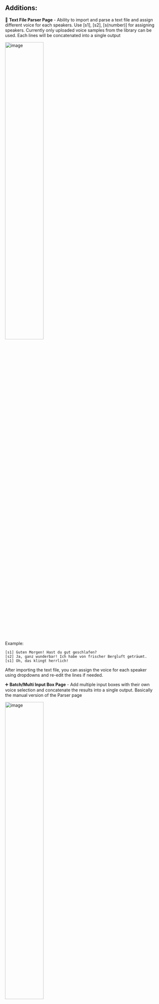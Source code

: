 ## Additions:
📜 **Text File Parser Page** - Ability to import and parse a text file and assign different voice for each speakers. Use [s1], [s2], [s(number)] for assigning speakers. Currently only uploaded voice samples from the library can be used. Each lines will be concatenated into a single output

<img width="50%" alt="image" src="https://github.com/user-attachments/assets/6e0c2e46-9a2a-46b5-8954-ca1d04af6262" />

Example:
```
[s1] Guten Morgen! Hast du gut geschlafen?  
[s2] Ja, ganz wunderbar! Ich habe von frischer Bergluft geträumt.
[s1] Oh, das klingt herrlich!
```

After importing the text file, you can assign the voice for each speaker using dropdowns and re-edit the lines if needed.

➕ **Batch/Multi Input Box Page** - Add multiple input boxes with their own voice selection and concatenate the results into a single output. Basically the manual version of the Parser page

<img width="50%" alt="image" src="https://github.com/user-attachments/assets/d1d76060-7808-4e30-9de2-c5cf996496cc" />

⚙️ **Alternative Default Language** - Overrides the default English fallback. Set alternative default language (if using multilungal) to other language in the .env . For some reason the auto detection didn't work on my machine and had to set it this way.
Usage: 
```
DEFAULT_LANGUAGE=de
```

🔃 **Adjustable Repetition Penalty** - For some resason using the internal preset value often skips input text randomly after some sentence. Using value 10 seems to make it read the entire text, at the cost of occassional wacky schizo ramblings/hissing. Set it in the .env file.
```
REPETITION_PENALTY=10
```

<p align="center">
  <img src="https://lm17s1uz51.ufs.sh/f/EsgO8cDHBTOU5bjcd6giJaPhnlpTZysr24u6k9WGqwIjNgQo" alt="Chatterbox API TTS header">
</p>

# Chatterbox TTS API

<p align="center">
	<a href="https://github.com/travisvn/chatterbox-tts-api">
		<img src="https://img.shields.io/github/stars/travisvn/chatterbox-tts-api?style=social" alt="GitHub stars"></a>
	<a href="https://github.com/travisvn/chatterbox-tts-api">
		<img alt="GitHub forks" src="https://img.shields.io/github/forks/travisvn/chatterbox-tts-api"></a>
	<a href="https://github.com/travisvn/chatterbox-tts-api/issues">
	  <img src="https://img.shields.io/github/issues/travisvn/chatterbox-tts-api" alt="GitHub issues"></a>
	<img src="https://img.shields.io/github/last-commit/travisvn/chatterbox-tts-api?color=red" alt="GitHub last commit">
  <a href="http://chatterboxtts.com/discord">
    <img src="https://img.shields.io/badge/Discord-Voice_AI_%26_TTS_Tools-blue?logo=discord&logoColor=white" alt="Discord">
  </a>
</p>

**FastAPI**-powered REST API for [Chatterbox TTS](https://github.com/resemble-ai/chatterbox), providing OpenAI-compatible text-to-speech endpoints with voice cloning capabilities and additional features on top of the `chatterbox-tts` base package.

## Features

🚀 **OpenAI-Compatible API** - Drop-in replacement for OpenAI's TTS API  
⚡ **FastAPI Performance** - High-performance async API with automatic documentation  
🌍 **Multilingual Support** - Generate speech in 22 languages with language-aware voice cloning  
🎨 **React Frontend** - Includes an optional, ready-to-use web interface  
🎭 **Voice Cloning** - Use your own voice samples for personalized speech  
🎤 **Voice Library Management** - Upload, manage, and use custom voices by name  
📝 **Smart Text Processing** - Automatic chunking for long texts  
📊 **Real-time Status** - Monitor TTS progress, statistics, and request history  
🐳 **Docker Ready** - Full containerization with persistent voice storage  
⚙️ **Configurable** - Extensive environment variable configuration  
🎛️ **Parameter Control** - Real-time adjustment of speech characteristics  
📚 **Auto Documentation** - Interactive API docs at `/docs` and `/redoc`  
🔧 **Type Safety** - Full Pydantic validation for requests and responses  
🧠 **Memory Management** - Advanced memory monitoring and automatic cleanup

> [!IMPORTANT]
> `resemble-ai/chatterbox` is currently broken for non-CUDA setups (see [chatterbox issues](https://github.com/resemble-ai/chatterbox/issues))
> 
> Revert to non-multilingual by using the `stable` branch of this repo
>
> [View more instructions](#issues-with-multilingual)

## ⚡️ Quick Start

```bash
git clone https://github.com/travisvn/chatterbox-tts-api
cd chatterbox-tts-api
uv sync
uv run main.py
```

> [!TIP]  
> [uv](https://docs.astral.sh/uv/) installed with `curl -LsSf https://astral.sh/uv/install.sh | sh`

### Local Installation with Python 🐍

#### Option A: Using uv (Recommended - Faster & Better Dependencies)

```bash
# Clone the repository
git clone https://github.com/travisvn/chatterbox-tts-api
cd chatterbox-tts-api

# Install uv if you haven't already
curl -LsSf https://astral.sh/uv/install.sh | sh

# Install dependencies with uv (automatically creates venv)
uv sync

# Copy and customize environment variables
cp .env.example .env

# Start the API with FastAPI
uv run uvicorn app.main:app --host 0.0.0.0 --port 4123
# Or use the main script
uv run main.py
```

> 💡 **Why uv?** Users report better compatibility with `chatterbox-tts`, 25-40% faster installs, and superior dependency resolution. [See migration guide →](docs/UV_MIGRATION.md)

#### Option B: Using pip (Traditional)

```bash
# Clone the repository
git clone https://github.com/travisvn/chatterbox-tts-api
cd chatterbox-tts-api

# Setup environment — using Python 3.11
python -m venv .venv
source .venv/bin/activate

# Install dependencies
pip install -r requirements.txt

# Copy and customize environment variables
cp .env.example .env

# Add your voice sample (or use the provided one)
# cp your-voice.mp3 voice-sample.mp3

# Start the API with FastAPI
uvicorn app.main:app --host 0.0.0.0 --port 4123
# Or use the main script
python main.py
```

> Ran into issues? Check the [troubleshooting section](https://github.com/travisvn/chatterbox-tts-api?tab=readme-ov-file#common-issues)

### 🐳 Docker (Recommended)

```bash
# Clone and start with Docker Compose
git clone https://github.com/travisvn/chatterbox-tts-api
cd chatterbox-tts-api

# Use Docker-optimized environment variables
cp .env.example.docker .env  # Docker-specific paths, ready to use
# Or: cp .env.example .env    # Local development paths, needs customization

# Choose your deployment method:

# API Only (default)
docker compose -f docker/docker-compose.yml up -d             # Standard (pip-based)
docker compose -f docker/docker-compose.uv.yml up -d          # uv-optimized (faster builds)
docker compose -f docker/docker-compose.gpu.yml up -d         # Standard + GPU
docker compose -f docker/docker-compose.uv.gpu.yml up -d      # uv + GPU (recommended for GPU users)
docker compose -f docker/docker-compose.cpu.yml up -d         # CPU-only
docker compose -f docker/docker-compose.blackwell.yml up -d   # Blackwell (50XX) NVIDIA GPUs

# API + Frontend (add --profile frontend to any of the above)
docker compose -f docker/docker-compose.yml --profile frontend up -d             # Standard + Frontend
docker compose -f docker/docker-compose.gpu.yml --profile frontend up -d         # GPU + Frontend
docker compose -f docker/docker-compose.uv.gpu.yml --profile frontend up -d      # uv + GPU + Frontend
docker compose -f docker/docker-compose.blackwell.yml --profile frontend up -d   # (Blackwell) uv + GPU + Frontend

# Watch the logs as it initializes (the first use of TTS takes the longest)
docker logs chatterbox-tts-api -f

# Test the API
curl -X POST http://localhost:4123/v1/audio/speech \
  -H "Content-Type: application/json" \
  -d '{"input": "Hello from Chatterbox TTS!"}' \
  --output test.wav
```

<details>
<summary><strong>🚀 Running with the Web UI (Full Stack)</strong></summary>

This project includes an optional React-based web UI. Use Docker Compose profiles to easily opt in or out of the frontend:

### With Docker Compose Profiles

```bash
# API only (default behavior)
docker compose -f docker/docker-compose.yml up -d

# API + Frontend + Web UI (with --profile frontend)
docker compose -f docker/docker-compose.yml --profile frontend up -d

# Or use the convenient helper script for fullstack:
python start.py fullstack

# Same pattern works with all deployment variants:
docker compose -f docker/docker-compose.gpu.yml --profile frontend up -d    # GPU + Frontend
docker compose -f docker/docker-compose.uv.yml --profile frontend up -d     # uv + Frontend
docker compose -f docker/docker-compose.cpu.yml --profile frontend up -d    # CPU + Frontend
```

### Local Development

For local development, you can run the API and frontend separately:

```bash
# Start the API first (follow earlier instructions)
# Then run the frontend:
cd frontend && npm install && npm run dev
```

Click the link provided from Vite to access the web UI.

### Build for Production

Build the frontend for production deployment:

```bash
cd frontend && npm install && npm run build
```

You can then access it directly from your local file system at `/dist/index.html`.

### Port Configuration

- **API Only**: Accessible at `http://localhost:4123` (direct API access)
- **With Frontend**: Web UI at `http://localhost:4321`, API requests routed via proxy

The frontend uses a reverse proxy to route requests, so when running with `--profile frontend`, the web interface will be available at `http://localhost:4321` while the API runs behind the proxy.

</details>

## Screenshots of Frontend (Web UI)

<div align="center">
  <img src="https://lm17s1uz51.ufs.sh/f/EsgO8cDHBTOUS62gM9PGyDAvTxnjVKQO0Zz5uI6Jg4UodHEa" alt="Chatterbox TTS API - Frontend - Dark Mode" width="33%" />
  <img src="https://lm17s1uz51.ufs.sh/f/EsgO8cDHBTOUXYXF1ekWhMaPnZ3rSTRIEkDzvKwGU05qjAol" alt="Chatterbox TTS API - Frontend - Light Mode" width="33%" />
</div>

<div align="center">
  <img src="https://lm17s1uz51.ufs.sh/f/EsgO8cDHBTOUt4kJ0goXPb09QmDchfSoNxgB3KLETFyvnsU5" alt="Chatterbox TTS API - Frontend Processing - Dark Mode" width="33%" />
  <img src="https://lm17s1uz51.ufs.sh/f/EsgO8cDHBTOU0v7EUEwi1efdOvQm6TrWKoPuX7xEl4pc8RVw" alt="Chatterbox TTS API - Frontend Processing - Light Mode" width="33%" />
</div>

> 🖼️ View screenshot of full frontend web UI — [light mode](https://lm17s1uz51.ufs.sh/f/EsgO8cDHBTOUoONOy6UZv2m8CUjqGrBbDy4aXzNV9Rl1ZAgQ) / [dark mode](https://lm17s1uz51.ufs.sh/f/EsgO8cDHBTOU7RmQRTFVcR8ntzKQs0IxJ6ibFrq2hjCSadUG)

## API Usage

### Basic Text-to-Speech (Default Voice)

This endpoint works for both the API-only and full-stack setups.

```bash
curl -X POST http://localhost:4123/v1/audio/speech \
  -H "Content-Type: application/json" \
  -d '{"input": "Your text here"}' \
  --output speech.wav
```

### Using Custom Parameters (JSON)

```bash
curl -X POST http://localhost:4123/v1/audio/speech \
  -H "Content-Type: application/json" \
  -d '{"input": "Dramatic speech!", "exaggeration": 1.2, "cfg_weight": 0.3, "temperature": 0.9}' \
  --output dramatic.wav
```

### Custom Voice Upload

Upload your own voice sample for personalized speech:

```bash
curl -X POST http://localhost:4123/v1/audio/speech/upload \
  -F "input=Hello with my custom voice!" \
  -F "exaggeration=0.8" \
  -F "voice_file=@my_voice.mp3" \
  --output custom_voice_speech.wav
```

### With Custom Parameters and Voice Upload

```bash
curl -X POST http://localhost:4123/v1/audio/speech/upload \
  -F "input=Dramatic speech!" \
  -F "exaggeration=1.2" \
  -F "cfg_weight=0.3" \
  -F "temperature=0.9" \
  -F "voice_file=@dramatic_voice.wav" \
  --output dramatic.wav
```

### Voice Library Management

Store and manage custom voices by name for reuse across requests:

```bash
# Upload a voice to the library
curl -X POST http://localhost:4123/voices \
  -F "voice_file=@my_voice.wav" \
  -F "voice_name=my-custom-voice"

# Upload a voice with language (multilingual support)
curl -X POST http://localhost:4123/voices \
  -F "voice_file=@french_voice.wav" \
  -F "voice_name=french-speaker" \
  -F "language=fr"

# Use the voice by name in speech generation
curl -X POST http://localhost:4123/v1/audio/speech \
  -H "Content-Type: application/json" \
  -d '{"input": "Hello with my custom voice!", "voice": "my-custom-voice"}' \
  --output custom_voice_output.wav

# Generate French speech (language auto-detected from voice)
curl -X POST http://localhost:4123/v1/audio/speech \
  -H "Content-Type: application/json" \
  -d '{"input": "Bonjour, comment allez-vous?", "voice": "french-speaker"}' \
  --output french_speech.wav

# List all available voices (includes language metadata)
curl http://localhost:4123/voices

# Get supported languages
curl http://localhost:4123/languages
```

**🔧 [Complete Voice Library Documentation →](docs/VOICE_LIBRARY_MANAGEMENT.md)**

## 🌍 Multilingual Support

Generate speech in **22 languages** with language-aware voice cloning and automatic language detection.

### Supported Languages

Arabic (ar) • Danish (da) • German (de) • Greek (el) • **English (en)** • Spanish (es) • Finnish (fi) • French (fr) • Hebrew (he) • Hindi (hi) • Italian (it) • Japanese (ja) • Korean (ko) • Malay (ms) • Dutch (nl) • Norwegian (no) • Polish (pl) • Portuguese (pt) • Russian (ru) • Swedish (sv) • Swahili (sw) • Turkish (tr)

### Quick Start

```bash
# Get supported languages
curl http://localhost:4123/languages

# Upload voice with language
curl -X POST http://localhost:4123/voices \
  -F "voice_name=spanish_speaker" \
  -F "language=es" \
  -F "voice_file=@spanish_voice.wav"

# Generate multilingual speech
curl -X POST http://localhost:4123/v1/audio/speech \
  -H "Content-Type: application/json" \
  -d '{"input": "¡Hola! ¿Cómo estás hoy?", "voice": "spanish_speaker"}' \
  --output spanish_speech.wav
```

### Key Features

- 🎯 **Language Auto-Detection** - Voices store language metadata, automatically used in generation
- 🌐 **No API Changes** - Maintains OpenAI compatibility, language determined from voice metadata
- 🔄 **Configurable** - Enable/disable with `USE_MULTILINGUAL_MODEL` environment variable
- 📚 **Voice Library Integration** - Language badges and filtering in web UI
- 🧠 **Smart Fallback** - Defaults to English for backward compatibility

**📚 [Complete Multilingual Documentation →](docs/MULTILINGUAL.md)**

## 🎵 Real-time Audio Streaming

The API supports multiple streaming formats for lower latency and better user experience:

- **Raw Audio Streaming**: Traditional audio chunks (WAV format)
- **Server-Side Events (SSE)**: OpenAI-compatible format with base64-encoded audio chunks

### Quick Start

```bash
# Basic audio streaming
curl -X POST http://localhost:4123/v1/audio/speech/stream \
  -H "Content-Type: application/json" \
  -d '{"input": "This streams in real-time!"}' \
  --output streaming.wav

# SSE streaming (OpenAI compatible)
curl -X POST http://localhost:4123/v1/audio/speech \
  -H "Content-Type: application/json" \
  -H "Accept: text/event-stream" \
  -d '{"input": "This streams as Server-Side Events!", "stream_format": "sse"}' \
  --no-buffer

# Real-time playback
curl -X POST http://localhost:4123/v1/audio/speech/stream \
  -H "Content-Type: application/json" \
  -d '{"input": "Play as it generates!"}' \
  | ffplay -f wav -i pipe:0 -autoexit -nodisp
```

### 🚀 **[Complete Streaming Documentation →](docs/STREAMING_API.md)**

For comprehensive streaming features including:

- **Advanced chunking strategies** (sentence, paragraph, word, fixed)
- **Quality presets** (fast, balanced, high)
- **Configurable parameters** and performance tuning
- **Real-time progress monitoring**
- **Python, JavaScript, and cURL examples**
- **Integration patterns** for different use cases

**Key Benefits:**

- ⚡ **Lower latency** - Start hearing audio in 1-2 seconds
- 🎯 **Better UX** - No waiting for complete generation
- 💾 **Memory efficient** - Process chunks individually
- 🎛️ **Configurable** - Choose speed vs quality trade-offs

<details>
<summary><strong>🐍 Python Examples</strong></summary>

### Default Voice (JSON)

```python
import requests

response = requests.post(
    "http://localhost:4123/v1/audio/speech",
    json={
        "input": "Hello world!",
        "exaggeration": 0.8
    }
)

with open("output.wav", "wb") as f:
    f.write(response.content)
```

### Upload Voice with Language (Multilingual)

```python
import requests

# Upload a multilingual voice
with open("german_voice.wav", "rb") as voice_file:
    response = requests.post(
        "http://localhost:4123/voices",
        data={
            "voice_name": "german_speaker",
            "language": "de"
        },
        files={
            "voice_file": ("german_voice.wav", voice_file, "audio/wav")
        }
    )

print(f"Upload status: {response.status_code}")

# Generate German speech
response = requests.post(
    "http://localhost:4123/v1/audio/speech",
    json={
        "input": "Guten Tag! Wie geht es Ihnen?",
        "voice": "german_speaker",
        "exaggeration": 0.8
    }
)

with open("german_output.wav", "wb") as f:
    f.write(response.content)
```

### Upload Endpoint (Default Voice)

```python
import requests

response = requests.post(
    "http://localhost:4123/v1/audio/speech/upload",
    data={
        "input": "Hello world!",
        "exaggeration": 0.8
    }
)

with open("output.wav", "wb") as f:
    f.write(response.content)
```

### Custom Voice Upload

```python
import requests

with open("my_voice.mp3", "rb") as voice_file:
    response = requests.post(
        "http://localhost:4123/v1/audio/speech/upload",
        data={
            "input": "Hello with my custom voice!",
            "exaggeration": 0.8,
            "temperature": 1.0
        },
        files={
            "voice_file": ("my_voice.mp3", voice_file, "audio/mpeg")
        }
    )

with open("custom_output.wav", "wb") as f:
    f.write(response.content)
```

### Basic Streaming Example

```python
import requests

# Stream audio generation in real-time
response = requests.post(
    "http://localhost:4123/v1/audio/speech/stream",
    json={
        "input": "This will stream as it's generated!",
        "exaggeration": 0.8
    },
    stream=True  # Enable streaming mode
)

with open("streaming_output.wav", "wb") as f:
    for chunk in response.iter_content(chunk_size=8192):
        if chunk:
            f.write(chunk)
            print(f"Received chunk: {len(chunk)} bytes")
```

### SSE Streaming Example (OpenAI Compatible)

```python
import requests
import json
import base64

# Stream audio using Server-Side Events format
response = requests.post(
    "http://localhost:4123/v1/audio/speech",
    json={
        "input": "This streams as Server-Side Events!",
        "stream_format": "sse",
        "exaggeration": 0.8
    },
    stream=True,
    headers={'Accept': 'text/event-stream'}
)

audio_chunks = []

for line in response.iter_lines(decode_unicode=True):
    if line.startswith('data: '):
        event_data = line[6:]  # Remove 'data: ' prefix

        try:
            event = json.loads(event_data)

            if event.get('type') == 'speech.audio.delta':
                # Decode base64 audio chunk
                audio_data = base64.b64decode(event['audio'])
                audio_chunks.append(audio_data)
                print(f"Received audio chunk: {len(audio_data)} bytes")

            elif event.get('type') == 'speech.audio.done':
                usage = event.get('usage', {})
                print(f"Complete! Tokens: {usage.get('total_tokens', 0)}")
                break
        except:
            continue

print(f"Received {len(audio_chunks)} audio chunks")
```

**📚 [Complete Streaming Examples & Documentation →](docs/STREAMING_API.md)**

Including real-time playback, progress monitoring, custom voice uploads, and advanced integration patterns.

</details>

### Voice File Requirements

**Supported Formats:**

- MP3 (.mp3)
- WAV (.wav)
- FLAC (.flac)
- M4A (.m4a)
- OGG (.ogg)

**Requirements:**

- Maximum file size: 10MB
- Recommended duration: 10-30 seconds of clear speech
- Avoid background noise for best results
- Higher quality audio produces better voice cloning

## 🎛️ Configuration

The project provides two environment example files:

- **`.env.example`** - For local development (uses `./models`, `./voice-sample.mp3`)
- **`.env.example.docker`** - For Docker deployment (uses `/cache`, `/app/voice-sample.mp3`)

Choose the appropriate one for your setup:

```bash
# For local development
cp .env.example .env

# For Docker deployment
cp .env.example.docker .env
```

Key environment variables (see the example files for full list):

| Variable                 | Default              | Description                    |
| ------------------------ | -------------------- | ------------------------------ |
| `PORT`                   | `4123`               | API server port                |
| `USE_MULTILINGUAL_MODEL` | `true`               | Enable 23-language support     |
| `EXAGGERATION`           | `0.5`                | Emotion intensity (0.25-2.0)   |
| `CFG_WEIGHT`             | `0.5`                | Pace control (0.0-1.0)         |
| `TEMPERATURE`            | `0.8`                | Sampling randomness (0.05-5.0) |
| `VOICE_SAMPLE_PATH`      | `./voice-sample.mp3` | Voice sample for cloning       |
| `DEVICE`                 | `auto`               | Device (auto/cuda/mps/cpu)     |

<details>
<summary><strong>🎭 Voice Cloning</strong></summary>

Replace the default voice sample:

```bash
# Replace the default voice sample
cp your-voice.mp3 voice-sample.mp3

# Or set a custom path
echo "VOICE_SAMPLE_PATH=/path/to/your/voice.mp3" >> .env
```

For best results:

- Use 10-30 seconds of clear speech
- Avoid background noise
- Prefer WAV or high-quality MP3

</details>

<details>
<summary><strong>🐳 Docker Deployment</strong></summary>

### Development

```bash
docker compose -f docker/docker-compose.yml up
```

### Production

```bash
# Create production environment
cp .env.example.docker .env
nano .env  # Set production values

# Deploy
docker compose -f docker/docker-compose.yml up -d
```

### With GPU Support

```bash
# Use GPU-enabled compose file
# Ensure NVIDIA Container Toolkit is installed
docker compose -f docker/docker-compose.gpu.yml up -d
```

</details>

<details>
<summary><strong>📚 API Reference</strong></summary>

## API Endpoints

| Endpoint                      | Method | Description                                                         |
| ----------------------------- | ------ | ------------------------------------------------------------------- |
| `/audio/speech`               | POST   | Generate speech from text (complete)                                |
| `/audio/speech/upload`        | POST   | Generate speech with voice upload                                   |
| `/audio/speech/stream`        | POST   | **Stream** speech generation ([docs](docs/STREAMING_API.md))        |
| `/audio/speech/stream/upload` | POST   | **Stream** speech with voice upload ([docs](docs/STREAMING_API.md)) |
| `/voices`                     | GET    | List voices in library (with language metadata)                     |
| `/voices`                     | POST   | Upload voice to library (with language support)                     |
| `/languages`                  | GET    | **Get supported languages** ([docs](docs/MULTILINGUAL.md))          |
| `/health`                     | GET    | Health check and status                                             |
| `/config`                     | GET    | Current configuration                                               |
| `/v1/models`                  | GET    | Available models (OpenAI compat)                                    |
| `/status`                     | GET    | TTS processing status & progress                                    |
| `/status/progress`            | GET    | Real-time progress (lightweight)                                    |
| `/status/statistics`          | GET    | Processing statistics                                               |
| `/status/history`             | GET    | Recent request history                                              |
| `/info`                       | GET    | Complete API information                                            |
| `/docs`                       | GET    | Interactive API documentation                                       |
| `/redoc`                      | GET    | Alternative API documentation                                       |

## Parameters Reference

### Speech Generation Parameters

**Exaggeration (0.25-2.0)**

- `0.3-0.4`: Professional, neutral
- `0.5`: Default balanced
- `0.7-0.8`: More expressive
- `1.0+`: Very dramatic

**CFG Weight (0.0-1.0)**

- `0.2-0.3`: Faster speech
- `0.5`: Default pace
- `0.7-0.8`: Slower, deliberate

**Temperature (0.05-5.0)**

- `0.4-0.6`: More consistent
- `0.8`: Default balance
- `1.0+`: More creative/random

**Stream Format**

- `audio`: Raw audio streaming (default)
- `sse`: Server-Side Events with base64-encoded audio chunks (OpenAI compatible)

</details>

<details>
<summary><strong>🧠 Memory Management</strong></summary>

The API includes advanced memory management to prevent memory leaks and optimize performance:

### Memory Management Features

- **Automatic Cleanup**: Periodic garbage collection and tensor cleanup
- **CUDA Memory Management**: Automatic GPU cache clearing
- **Memory Monitoring**: Real-time memory usage tracking
- **Manual Controls**: API endpoints for manual cleanup operations

### Memory Configuration

| Variable                    | Default | Description                       |
| --------------------------- | ------- | --------------------------------- |
| `MEMORY_CLEANUP_INTERVAL`   | `5`     | Cleanup memory every N requests   |
| `CUDA_CACHE_CLEAR_INTERVAL` | `3`     | Clear CUDA cache every N requests |
| `ENABLE_MEMORY_MONITORING`  | `true`  | Enable detailed memory logging    |

### Memory Monitoring Endpoints

```bash
# Get memory status
curl http://localhost:4123/memory

# Trigger manual cleanup
curl "http://localhost:4123/memory?cleanup=true&force_cuda_clear=true"

# Reset memory tracking (with confirmation)
curl -X POST "http://localhost:4123/memory/reset?confirm=true"
```

### Real-time Status Tracking

Monitor TTS processing in real-time:

```bash
# Check current processing status
curl "http://localhost:4123/v1/status/progress"

# Get detailed status with memory and stats
curl "http://localhost:4123/v1/status?include_memory=true&include_stats=true"

# View processing statistics
curl "http://localhost:4123/v1/status/statistics"

# Check request history
curl "http://localhost:4123/v1/status/history?limit=5"

# Get comprehensive API information
curl "http://localhost:4123/info"
```

**Status Response Example:**

```json
{
  "is_processing": true,
  "status": "generating_audio",
  "current_step": "Generating audio for chunk 2/4",
  "current_chunk": 2,
  "total_chunks": 4,
  "progress_percentage": 50.0,
  "duration_seconds": 2.5,
  "text_preview": "Your text being processed..."
}
```

See [Status API Documentation](docs/STATUS_API.md) for complete details.

### Memory Testing

Run the memory management test suite:

```bash
# Test memory patterns and cleanup
python tests/test_memory.py  # or: uv run tests/test_memory.py

# Monitor memory during testing
watch -n 1 'curl -s http://localhost:4123/memory | jq .memory_info'
```

### Memory Optimization Tips

**For High-Volume Production:**

```env
MEMORY_CLEANUP_INTERVAL=3
CUDA_CACHE_CLEAR_INTERVAL=2
ENABLE_MEMORY_MONITORING=false  # Reduce logging overhead
MAX_CHUNK_LENGTH=200             # Smaller chunks for less memory usage
```

**For Development/Debugging:**

```env
MEMORY_CLEANUP_INTERVAL=1
CUDA_CACHE_CLEAR_INTERVAL=1
ENABLE_MEMORY_MONITORING=true
```

**Memory Leak Prevention:**

- Tensors are automatically moved to CPU before deletion
- Gradient tracking is disabled during inference
- Audio chunks are cleaned up after concatenation
- CUDA cache is periodically cleared
- Python garbage collection is triggered regularly

</details>

<details>
<summary><strong>🧪 Testing</strong></summary>

Run the test script to verify the API functionality:

```bash
python tests/test_api.py
```

The test script will:

- Test health check endpoint
- Test models endpoint
- Test API documentation endpoints (new!)
- Generate speech for various text lengths
- Test custom parameter validation
- Test error handling with validation
- Save generated audio files as `test_output_*.wav`

</details>

<details>
<summary><strong>⚡ Performance</strong></summary>

**FastAPI Benefits:**

- **Async support**: Better concurrent request handling
- **Faster serialization**: JSON responses ~25% faster than Flask
- **Type validation**: Pydantic models prevent invalid requests
- **Auto documentation**: No manual API doc maintenance

**Hardware Recommendations:**

- **CPU**: Works but slower, reduce chunk size for better memory usage
- **GPU**: Recommended for production, significantly faster
- **Memory**: 4GB minimum, 8GB+ recommended
- **Concurrency**: Async support allows better multi-request handling

</details>

<details>
<summary><strong>🔧 Troubleshooting</strong></summary>

### Common Issues

**CUDA/CPU Compatibility Error**

```
RuntimeError: Attempting to deserialize object on a CUDA device but torch.cuda.is_available() is False
```

This happens because `chatterbox-tts` models require PyTorch with CUDA support, even when running on CPU. Solutions:

```bash
# Option 1: Use default setup (now includes CUDA-enabled PyTorch)
docker compose -f docker/docker-compose.yml up -d

# Option 2: Use explicit CUDA setup (traditional)
docker compose -f docker/docker-compose.gpu.yml up -d

# Option 3: Use uv + GPU setup (recommended for GPU users)
docker compose -f docker/docker-compose.uv.gpu.yml up -d

# Option 4: Use CPU-only setup (may have compatibility issues)
docker compose -f docker/docker-compose.cpu.yml up -d

# Option 5: Clear model cache and retry with CUDA-enabled setup
docker volume rm chatterbox-tts-api_chatterbox-models
docker compose -f docker/docker-compose.yml up -d --build

# Option 6: Try uv for better dependency resolution
uv sync
uv run uvicorn app.main:app --host 0.0.0.0 --port 4123
```

**For local development**, install PyTorch with CUDA support:

```bash
# With pip
pip uninstall torch torchvision torchaudio
pip install torch==2.6.0 torchvision==0.21.0 torchaudio==2.6.0 --index-url https://download.pytorch.org/whl/cu124
pip install git+https://github.com/travisvn/chatterbox-multilingual.git@exp

# With uv (handles this automatically)
uv sync
```

**Windows Users**, using pip & having issues:

```bash
pip install torch torchvision torchaudio --index-url https://download.pytorch.org/whl/cu121 --force-reinstall
pip install --force-reinstall typing_extensions
```

**Port conflicts**

```bash
# Change port
echo "PORT=4124" >> .env
```

**GPU not detected**

```bash
# Force CPU mode
echo "DEVICE=cpu" >> .env
```

**Out of memory**

```bash
# Reduce chunk size
echo "MAX_CHUNK_LENGTH=200" >> .env
```

**Model download fails**

```bash
# Clear cache and retry
rm -rf models/
uvicorn app.main:app --host 0.0.0.0 --port 4123  # or: uv run main.py
```

**FastAPI startup issues**

```bash
# Check if uvicorn is installed
uvicorn --version

# Run with verbose logging
uvicorn app.main:app --host 0.0.0.0 --port 4123 --log-level debug

# Alternative startup method
python main.py
```

</details>

<details>
<summary><strong>💻 Development</strong></summary>

### Project Structure

This project follows a clean, modular architecture for maintainability:

```
app/                     # FastAPI backend application
├── __init__.py           # Main package
├── config.py            # Configuration management
├── main.py              # FastAPI application
├── models/              # Pydantic models
│   ├── requests.py      # Request models
│   └── responses.py     # Response models
├── core/                # Core functionality
│   ├── memory.py        # Memory management
│   ├── text_processing.py # Text processing utilities
│   └── tts_model.py     # TTS model management
└── api/                 # API endpoints
    ├── router.py        # Main router
    └── endpoints/       # Individual endpoint modules
        ├── speech.py    # TTS endpoint
        ├── health.py    # Health check
        ├── models.py    # Model listing
        ├── memory.py    # Memory management
        └── config.py    # Configuration

frontend/                # React frontend application
├── src/
├── Dockerfile
├── nginx.conf          # Integrated proxy configuration
└── package.json

docker/                  # Docker files consolidated
├── Dockerfile
├── Dockerfile.uv       # uv-optimized image
├── Dockerfile.gpu      # GPU-enabled image
├── Dockerfile.cpu      # CPU-only image
├── Dockerfile.uv.gpu   # uv + GPU image
├── docker-compose.yml  # Standard deployment
├── docker-compose.uv.yml # uv deployment
├── docker-compose.gpu.yml # GPU deployment
├── docker-compose.uv.gpu.yml # uv + GPU deployment
└── docker-compose.cpu.yml # CPU-only deployment

tests/                   # Test suite
├── test_api.py         # API tests
└── test_memory.py      # Memory tests

main.py                  # Main entry point
start.py                 # Development helper script
```

### Quick Start Scripts

```bash
# Development mode with auto-reload
python start.py dev

# Production mode
python start.py prod

# Full Stack mode with UI (using Docker)
python start.py fullstack

# Run tests
python start.py test

# View project structure
python start.py info
```

### Local Development

```bash
# Install in development mode (pip)
pip install -e .

# Or with uv (basic development tools)
uv sync

# Or with test dependencies (for contributors)
uv sync --group test

# Start with auto-reload (FastAPI development)
uvicorn app.main:app --host 0.0.0.0 --port 4123 --reload

# Or use the main script
python main.py

# Or use the development helper
python start.py dev
```

### Testing

```bash
# Run API tests
python tests/test_api.py  # or: uv run tests/test_api.py

# Run memory tests
python tests/test_memory.py

# Test specific endpoint
curl http://localhost:4123/health

# Check API documentation
curl http://localhost:4123/openapi.json
```

### FastAPI Development Features

- **Auto-reload**: Use `--reload` flag for development
- **Interactive docs**: Visit `/docs` for live API testing
- **Type hints**: Full IDE support with Pydantic models
- **Validation**: Automatic request/response validation
- **Modular structure**: Easy to extend and maintain

</details>

<details>
<summary><strong>🤝 Contributing</strong></summary>

1. Fork the repository
2. Create a feature branch
3. Make your changes
4. Add tests if applicable
5. Ensure FastAPI docs are updated
6. Submit a pull request

</details>

## Issues with Multilingual?

Fallback to the LKG (last known good) for the pre-multilingual release

```bash
git clone --branch stable https://github.com/travisvn/chatterbox-tts-api
```

[View `stable` branch](https://github.com/travisvn/chatterbox-tts-api/tree/stable) to see proper install / troubleshooting documentation

## Support

- 📖 **Documentation**: See [API Documentation](docs/API_README.md) and [Docker Guide](docs/DOCKER_README.md)
- 🐛 **Issues**: Report bugs via GitHub issues or on [our Discord](http://chatterboxtts.com/discord)
- 💬 **Discord**: [Join the Discord for this project](http://chatterboxtts.com/discord)

---

## 🔗 Integrations

### Open WebUI

> [!TIP]
> Customize available voices first by using the frontend at `http://localhost:4321`

To use Chatterbox TTS API with Open WebUI, follow these steps:

- Open the Admin Panel and go to `Settings` -> `Audio`
- Set your TTS Settings to match the following:
  - Text-to-Speech Engine: _OpenAI_
  - API Base URL: `http://localhost:4123/v1` # alternatively, try `http://host.docker.internal:4123/v1`
  - API Key: `none`
  - TTS Model: `tts-1` or `tts-1-hd`
  - TTS Voice: _Name of the voice you've cloned_ (can also include aliases, defined in the frontend)
  - Response splitting: `Paragraphs`

<p align="center">
  <img src="https://lm17s1uz51.ufs.sh/f/EsgO8cDHBTOUjUe3QjHytHQ0xqn2CishmXgGfeJ4o983TUMO" alt="Settings to integrate Chatterbox TTS API with Open WebUI" />
</p>

### ➡️ View the [Open WebUI docs for installing Chatterbox TTS API](https://docs.openwebui.com/tutorials/text-to-speech/chatterbox-tts-api-integration)

